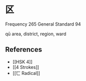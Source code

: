 # 区
Frequency 265
General Standard 94

qū
area, district, region, ward

## References
- [[HSK 4]]
- [[4 Strokes]]
- [[匸 Radical]]